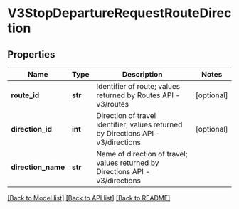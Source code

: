 # V3StopDepartureRequestRouteDirection

## Properties
Name | Type | Description | Notes
------------ | ------------- | ------------- | -------------
**route_id** | **str** | Identifier of route; values returned by Routes API - v3/routes | [optional] 
**direction_id** | **int** | Direction of travel identifier; values returned by Directions API - v3/directions | [optional] 
**direction_name** | **str** | Name of direction of travel; values returned by Directions API - v3/directions | 

[[Back to Model list]](../README.md#documentation-for-models) [[Back to API list]](../README.md#documentation-for-api-endpoints) [[Back to README]](../README.md)

